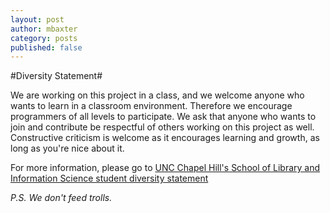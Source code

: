 ```yaml
---
layout: post
author: mbaxter
category: posts
published: false
---
```


#Diversity Statement#

We are working on this project in a class, and we welcome anyone who wants to learn in a classroom environment. Therefore we
encourage programmers of all levels to participate. We ask that anyone who wants to join and contribute be respectful of others
working on this project as well. Constructive criticism is welcome as it encourages learning and growth, as long as you're nice about it.

For more information, please go to [UNC Chapel Hill's School of Library and Information Science student diversity statement](https://sils.unc.edu/about/diversity)

*P.S. We don't feed trolls.*
